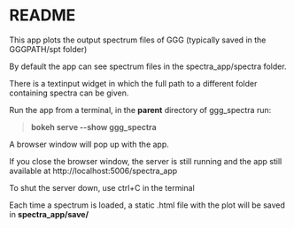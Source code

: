 # README #

This app plots the output spectrum files of GGG (typically saved in the GGGPATH/spt folder)

By default the app can see spectrum files in the spectra_app/spectra folder.

There is a textinput widget in which the full path to a different folder containing spectra can be given.

Run the app from a terminal, in the **parent** directory of ggg_spectra run:

>	**bokeh serve --show ggg_spectra**

A browser window will pop up with the app.

If you close the browser window, the server is still running and the app still available at http://localhost:5006/spectra_app

To shut the server down, use ctrl+C in the terminal

Each time a spectrum is loaded, a static .html file with the plot will be saved in **spectra_app/save/**
